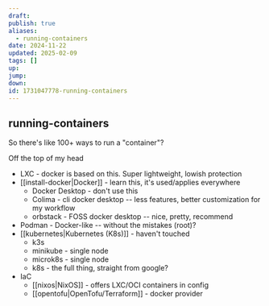 ```yaml
---
draft: 
publish: true
aliases:
  - running-containers
date: 2024-11-22
updated: 2025-02-09
tags: []
up: 
jump: 
down: 
id: 1731047778-running-containers
---
```


## running-containers

So there's like 100+ ways to run a "container"?

Off the top of my head

- LXC - docker is based on this. Super lightweight, lowish protection
- [[install-docker|Docker]] - learn this, it's used/applies everywhere
  - Docker Desktop - don't use this
  - Colima - cli docker desktop -- less features, better customization for my workflow
  - orbstack - FOSS docker desktop -- nice, pretty, recommend
- Podman - Docker-like -- without the mistakes (root)?
- [[kubernetes|Kubernetes (K8s)]] - haven't touched
  - k3s
  - minikube - single node
  - microk8s - single node
  - k8s - the full thing, straight from google?
- IaC
  - [[nixos|NixOS]] - offers LXC/OCI containers in config
  - [[opentofu|OpenTofu/Terraform]] - docker provider
